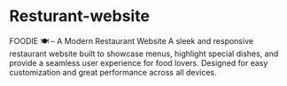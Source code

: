 # Resturant-website
FOODIE 🍽️ – A Modern Restaurant Website A sleek and responsive restaurant website built to showcase menus, highlight special dishes, and provide a seamless user experience for food lovers. Designed for easy customization and great performance across all devices.
